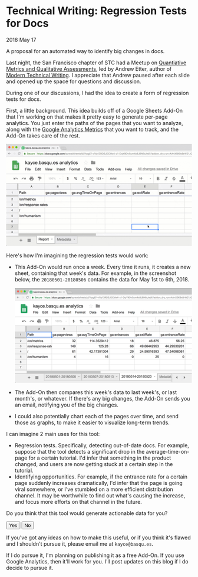 # Technical Writing: Regression Tests for Docs

<time datetime="2018-05-17">2018 May 17</time>

<p id="summary">
  A proposal for an automated way to identify big changes in docs.
</p>

Last night, the San Francisco chapter of STC
had a Meetup on [Quantiative Metrics and Qualitative
Assessments](https://www.meetup.com/stc-sf/events/250161416), led by
Andrew Etter, author of [Modern Technical Writing][MTW]. I appreciate that
Andrew paused after each slide and opened up the space for questions and
discussion.

[MTW]: https://www.amazon.com/gp/product/B01A2QL9SS/ref=as_li_tl?ie=UTF8&camp=1789&creative=9325&creativeASIN=B01A2QL9SS&linkCode=as2&tag=kayce0d-20&linkId=9349a535973cb16c11829b9a9286c63e

During one of our discussions, I had the idea to create a form of
regression tests for docs.

First, a little background. This idea builds off of a Google Sheets Add-On that
I'm working on that makes it pretty easy to generate per-page analytics.
You just enter the paths of the pages that you want to analyze, along with
the [Google Analytics Metrics][GAM] that you want to track, and the Add-On
takes care of the rest.

[GAM]: https://developers.google.com/analytics/devguides/reporting/core/dimsmets

![My Google Sheets Add-On, populating a spreadsheet with data](/media/gab.gif)

Here's how I'm imagining the regression tests would work:

* This Add-On would run once a week. Every time it runs, it creates a new
  sheet, containing that week's data. For example, in the screenshot below,
  the `20180501-20180506` contains the data for May 1st to 6th, 2018.

    ![An example of the proposed regression system](/media/canary.png)

* The Add-On then compares this week's data to last week's, or last month's,
  or whatever. If there's any big changes, the Add-On sends you an email,
  notifying you of the big changes.
* I could also potentially chart each of the pages over time, and send
  those as graphs, to make it easier to visualize long-term trends.

I can imagine 2 main uses for this tool:

* Regression tests. Specifically, detecting out-of-date docs. For example,
  suppose that the tool detects a significant drop in the average-time-on-page
  for a certain tutorial. I'd infer that something in the product changed,
  and users are now getting stuck at a certain step in the tutorial.
* Identifying opportunities. For example, if the entrance rate for a certain
  page suddenly increases dramatically, I'd infer that the page is going
  viral somewhere, or I've stumbled on a more efficient distribution channel.
  It may be worthwhile to find out what's causing the increase, and focus
  more efforts on that channel in the future.

Do you think that this tool would generate actionable data for you?

<button class="feedback" data-group="helpful" data-value="1">Yes</button>
<button class="feedback" data-group="helpful" data-value="0">No</button>

If you've got any ideas on how to make this useful, or if you think it's
flawed and I shouldn't pursue it, please email me at `kayce@basqu.es`.

If I do pursue it, I'm planning on publishing it as a free Add-On. If you use
Google Analytics, then it'll work for you. I'll post updates on this blog if
I do decide to pursue it.
